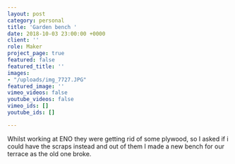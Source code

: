 ```yaml
---
layout: post
category: personal
title: 'Garden bench '
date: 2018-10-03 23:00:00 +0000
client: ''
role: Maker
project_page: true
featured: false
featured_title: ''
images:
- "/uploads/img_7727.JPG"
featured_image: ''
vimeo_videos: false
youtube_videos: false
vimeo_ids: []
youtube_ids: []

---
```

Whilst working at ENO they were getting rid of some plywood, so I asked if i could have the scraps instead and out of them I made a new bench for our terrace as the old one broke. 